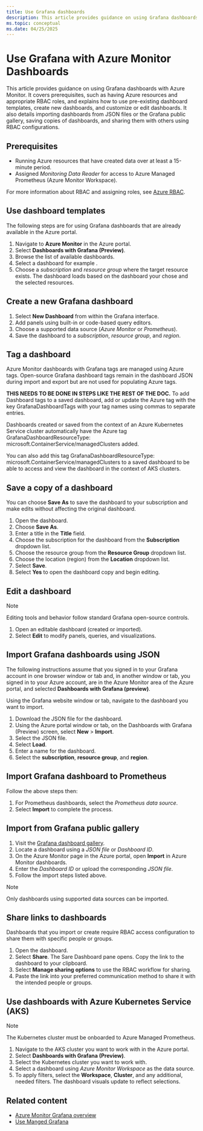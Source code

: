 ```yaml
---
title: Use Grafana dashboards
description: This article provides guidance on using Grafana dashboards with Azure Monitor. It covers prerequisites, such as having Azure resources and appropriate RBAC roles, and explains how to use pre-existing dashboard templates, create new dashboards, and customize or edit dashboards. It also details importing dashboards from JSON files or the Grafana public gallery, saving copies of dashboards, and sharing them with others using RBAC configurations.
ms.topic: conceptual
ms.date: 04/25/2025
---
```


# Use Grafana with Azure Monitor Dashboards

This article provides guidance on using Grafana dashboards with Azure Monitor. It covers prerequisites, such as having Azure resources and appropriate RBAC roles, and explains how to use pre-existing dashboard templates, create new dashboards, and customize or edit dashboards. It also details importing dashboards from JSON files or the Grafana public gallery, saving copies of dashboards, and sharing them with others using RBAC configurations.

## Prerequisites

- Running Azure resources that have created data over at least a 15-minute period.
- Assigned *Monitoring Data Reader* for access to Azure Managed Prometheus (Azure Monitor Workspace).

For more information about RBAC and assigning roles, see [Azure RBAC]().

## Use dashboard templates

The following steps are for using Grafana dashboards that are already available in the Azure portal.

1.  Navigate to **Azure Monitor** in the Azure portal.
1.  Select **Dashboards with Grafana (Preview)**.
1.  Browse the list of available dashboards.
1.  Select a dashboard for example .
1.  Choose a *subscription* and *resource group* where the target resource exists. The dashboard loads based on the dashboard your chose and the selected resources.

## Create a new Grafana dashboard

1.  Select **New Dashboard** from within the Grafana interface.
1.  Add panels using built-in or code-based query editors.
1.  Choose a supported data source (*Azure Monitor* or *Prometheus*).
1.  Save the dashboard to a *subscription*, *resource group*, and *region*.

## Tag a dashboard

Azure Monitor dashboards with Grafana tags are managed using Azure tags. Open-source Grafana dashboard tags remain in the dashboard JSON during import and export but are not used for populating Azure tags.

**THIS NEEDS TO BE DONE IN STEPS LIKE THE REST OF THE DOC.**
To add Dashboard tags to a saved dashboard, add or update the Azure tag with the key GrafanaDashboardTags with your tag names using commas to separate entries.

Dashboards created or saved from the context of an Azure Kubernetes Service cluster automatically have the Azure tag GrafanaDashboardResourceType: microsoft.ContainerService/managedClusters added.  

You can also add this tag GrafanaDashboardResourceType: microsoft.ContainerService/managedClusters to a saved dashboard to be able to access and view the dashboard in the context of AKS clusters.

## Save a copy of a dashboard

You can choose **Save As** to save the dashboard to your subscription and make edits without affecting the original dashboard.

1. Open the dashboard.
1. Choose **Save As**.
1. Enter a title in the **Title** field.
1. Choose the subscription for the dashboard from the **Subscription** dropdown list.
1. Choose the resource group from the **Resource Group** dropdown list.
1. Choose the location (region) from the **Location** dropdown list.
1. Select **Save**.
1. Select **Yes** to open the dashboard copy and begin editing.

## Edit a dashboard

> [!NOTE]
> Editing tools and behavior follow standard Grafana open-source controls.

1.  Open an editable dashboard (created or imported).
1.  Select **Edit** to modify panels, queries, and visualizations.

## Import Grafana dashboards using JSON

The following instructions assume that you signed in to your Grafana account in one browser window or tab and, in another window or tab, you signed in to your Azure account, are in the Azure Monitor area of the Azure portal, and selected **Dashboards with Grafana (preview)**.

Using the Grafana website window or tab, navigate to the dashboard you want to import.

1.  Download the JSON file for the dashboard.
1.  Using the Azure portal window or tab, on the Dashboards with Grafana (Preview) screen, select **New** \> **Import**.
1.  Select the JSON file.
1.  Select **Load**.
1.  Enter a name for the dashboard.
1.  Select the **subscription**, **resource group**, and **region**.

## Import Grafana dashboard to Prometheus

Follow the above steps then:

1.  For Prometheus dashboards, select the *Prometheus data source*.
1.  Select **Import** to complete the process.

## Import from Grafana public gallery

1.  Visit the [Grafana dashboard gallery](https://grafana.com/grafana/dashboards/).
1.  Locate a dashboard using a *JSON file* or *Dashboard ID*.
1.  On the Azure Monitor page in the Azure portal, open **Import** in Azure Monitor dashboards.
1.  Enter the *Dashboard ID* or upload the corresponding *JSON* *file*.
1.  Follow the import steps listed above.

> [!NOTE]
> Only dashboards using supported data sources can be imported.

## Share links to dashboards

Dashboards that you import or create require RBAC access configuration to share them with specific people or groups.

1. Open the dashboard.
1. Select **Share**. The Sare Dashboard pane opens. Copy the link to the dashboard to your clipboard.
1. Select **Manage sharing options** to use the RBAC workflow for sharing.
1. Paste the link into your preferred communication method to share it with the intended people or groups.

## Use dashboards with Azure Kubernetes Service (AKS)

> [!Note]
> The Kubernetes cluster must be onboarded to Azure Managed Prometheus.

1.  Navigate to the AKS cluster you want to work with in the Azure portal.
1.  Select **Dashboards with Grafana (Preview)**.
1.  Select the Kubernetes cluster you want to work with.
1.  Select a dashboard using *Azure Monitor Workspace* as the data source.
1.  To apply filters, select the **Workspace**, **Cluster**, and any additional, needed filters. The dashboard visuals update to reflect selections.

## Related content

- [Azure Monitor Grafana overview](visualize-grafana-overview.md)
- [Use Manged Grafana](visualize-use-managed-grafana-how-to.md)
